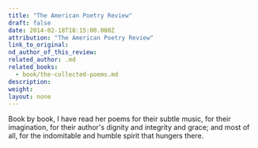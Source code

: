 ```yaml
---
title: "The American Poetry Review"
draft: false
date: 2014-02-18T18:15:00.000Z
attribution: "The American Poetry Review"
link_to_original:
nd_author_of_this_review:
related_author: .md
related_books:
  - book/the-collected-poems.md
description:
weight:
layout: none
---
```

Book by book, I have read her poems for their subtle music, for their imagination, for their author's dignity and integrity and grace; and most of all, for the indomitable and humble spirit that hungers there.

